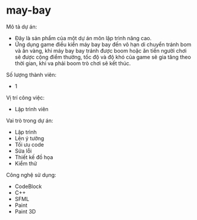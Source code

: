 # may-bay

Mô tả dự án:
- Đây là sản phẩm của một dự án môn lập trình nâng cao. 
- Ứng dụng game điều kiển máy bay bay đến vô hạn di chuyển tránh bom và ăn 
vàng, khi máy bay bay tránh được boom hoặc ăn tiền người chơi sẽ được cộng 
điểm thưởng, tốc độ và độ khó của game sẽ gia tăng theo thời gian, khi va phải 
boom trò chơi sẽ kết thúc.

Số lượng thành viên:
- 1

Vị trí công việc:
- Lập trình viên

Vai trò trong dự án:
- Lập trình 
- Lên ý tưởng 
- Tối ưu code 
- Sửa lỗi 
- Thiết kế đồ họa 
- Kiểm thử

Công nghệ sử dụng:
- CodeBlock 
- C++ 
- SFML 
- Paint 
- Paint 3D
